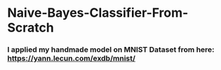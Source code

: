 # Naive-Bayes-Classifier-From-Scratch

### I applied my handmade model on MNIST Dataset from here: https://yann.lecun.com/exdb/mnist/
